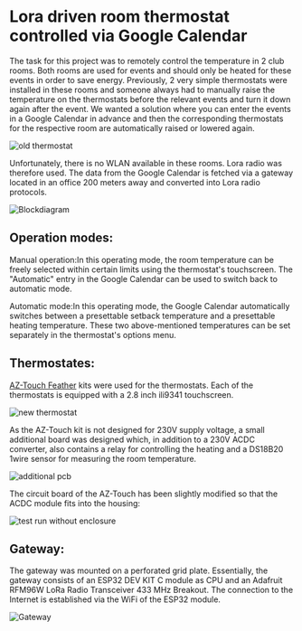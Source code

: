 # Lora driven room thermostat controlled via Google Calendar

The task for this project was to remotely control the temperature in 2 club rooms. Both rooms are used for events and should only be heated for these events in order to save energy. Previously, 2 very simple thermostats were installed in these rooms and someone always had to manually raise the temperature on the thermostats before the relevant events and turn it down again after the event. We wanted a solution where you can enter the events in a Google Calendar in advance and then the corresponding thermostats for the respective room are automatically raised or lowered again.

![old thermostat](https://hackster.imgix.net/uploads/attachments/1700248/old_thermostat_Nz5WsYpbOr.jpg?auto=compress%2Cformat&w=740&h=555&fit=max)

Unfortunately, there is no WLAN available in these rooms. Lora radio was therefore used. The data from the Google Calendar is fetched via a gateway located in an office 200 meters away and converted into Lora radio protocols.

![Blockdiagram](https://cdn.hackaday.io/images/5423011711733784854.jpg)

## Operation modes:

Manual operation:In this operating mode, the room temperature can be freely selected within certain limits using the thermostat's touchscreen. The "Automatic" entry in the Google Calendar can be used to switch back to automatic mode.

Automatic mode:In this operating mode, the Google Calendar automatically switches between a presettable setback temperature and a presettable heating temperature. These two above-mentioned temperatures can be set separately in the thermostat's options menu.

## Thermostates:

[AZ-Touch Feather](https://www.hwhardsoft.de/english/projects/az-touch-feather/) kits were used for the thermostats. Each of the thermostats is equipped with a 2.8 inch ili9341 touchscreen.

![new thermostat](https://cdn.hackaday.io/images/2816151711734590566.jpg)

As the AZ-Touch kit is not designed for 230V supply voltage, a small additional board was designed which, in addition to a 230V ACDC converter, also contains a relay for controlling the heating and a DS18B20 1wire sensor for measuring the room temperature.

![additional pcb](https://cdn.hackaday.io/images/3035021711734909985.jpg)

The circuit board of the AZ-Touch has been slightly modified so that the ACDC module fits into the housing:

![test run without enclosure]([https://cdn.hackaday.io/images/3035021711734909985.jpg](https://cdn.hackaday.io/images/5410221711737920500.jpg))

## Gateway:
The gateway was mounted on a perforated grid plate. Essentially, the gateway consists of an ESP32 DEV KIT C module as CPU and an Adafruit RFM96W LoRa Radio Transceiver 433 MHz Breakout. The connection to the Internet is established via the WiFi of the ESP32 module.

![Gateway]([https://cdn.hackaday.io/images/5423011711733784854.jpg](https://cdn.hackaday.io/images/180671711738295464.jpg))
